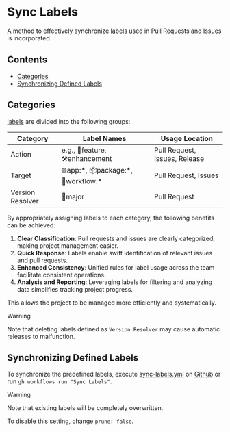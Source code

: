 # Sync Labels

A method to effectively synchronize [labels](../.github/labels.yml) used in Pull
Requests and Issues is incorporated.

## Contents

- [Categories](#categories)
- [Synchronizing Defined Labels](#synchronizing-defined-labels)

## Categories

[labels](../.github/labels.yml) are divided into the following groups:

| Category         | Label Names                           | Usage Location                |
| ---------------- | ------------------------------------- | ----------------------------- |
| Action           | e.g., 🌱feature, ⚒️enhancement        | Pull Request, Issues, Release |
| Target           | 🌐app:\*, 📦package:\*, 🔄workflow:\* | Pull Request, Issues          |
| Version Resolver | 🌟major                               | Pull Request                  |

By appropriately assigning labels to each category, the following benefits can
be achieved:

1. **Clear Classification**: Pull requests and issues are clearly categorized,
   making project management easier.
2. **Quick Response**: Labels enable swift identification of relevant issues and
   pull requests.
3. **Enhanced Consistency**: Unified rules for label usage across the team
   facilitate consistent operations.
4. **Analysis and Reporting**: Leveraging labels for filtering and analyzing
   data simplifies tracking project progress.

This allows the project to be managed more efficiently and systematically.

> [!WARNING]
>
> Note that deleting labels defined as `Version Resolver` may cause automatic
> releases to malfunction.

## Synchronizing Defined Labels

To synchronize the predefined labels, execute
[sync-labels.yml](../.github/workflows/sync-labels.yml) on
[Github](https://github.com/) or run `gh workflows run "Sync Labels"`.

> [!WARNING]
>
> Note that existing labels will be completely overwritten.
>
> To disable this setting, change `prune: false`.
